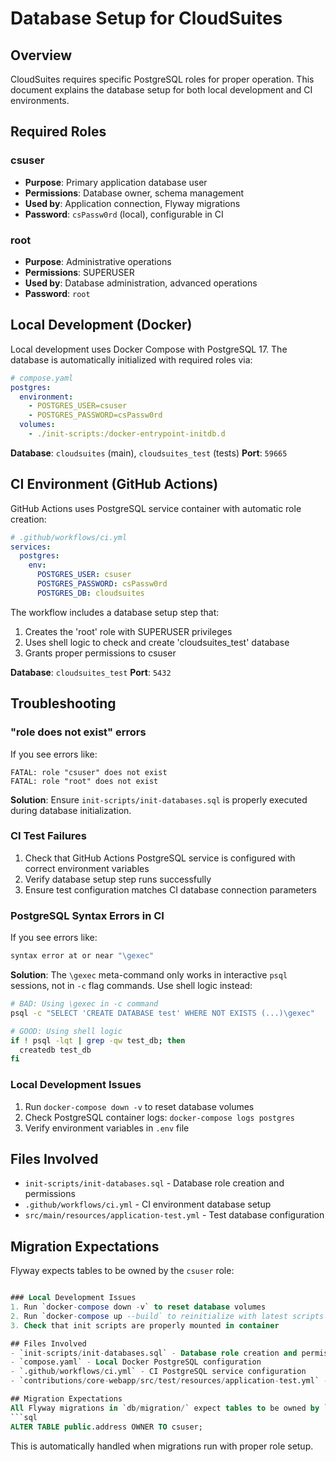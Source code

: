 # Database Setup for CloudSuites

## Overview
CloudSuites requires specific PostgreSQL roles for proper operation. This document explains the database setup for both local development and CI environments.

## Required Roles

### csuser
- **Purpose**: Primary application database user
- **Permissions**: Database owner, schema management
- **Used by**: Application connection, Flyway migrations
- **Password**: `csPassw0rd` (local), configurable in CI

### root  
- **Purpose**: Administrative operations
- **Permissions**: SUPERUSER
- **Used by**: Database administration, advanced operations
- **Password**: `root`

## Local Development (Docker)
Local development uses Docker Compose with PostgreSQL 17. The database is automatically initialized with required roles via:

```yaml
# compose.yaml
postgres:
  environment:
    - POSTGRES_USER=csuser
    - POSTGRES_PASSWORD=csPassw0rd
  volumes:
    - ./init-scripts:/docker-entrypoint-initdb.d
```

**Database**: `cloudsuites` (main), `cloudsuites_test` (tests)
**Port**: `59665`

## CI Environment (GitHub Actions)
GitHub Actions uses PostgreSQL service container with automatic role creation:

```yaml
# .github/workflows/ci.yml
services:
  postgres:
    env:
      POSTGRES_USER: csuser
      POSTGRES_PASSWORD: csPassw0rd
      POSTGRES_DB: cloudsuites
```

The workflow includes a database setup step that:
1. Creates the 'root' role with SUPERUSER privileges
2. Uses shell logic to check and create 'cloudsuites_test' database 
3. Grants proper permissions to csuser

**Database**: `cloudsuites_test`
**Port**: `5432`

## Troubleshooting

### "role does not exist" errors
If you see errors like:
```
FATAL: role "csuser" does not exist
FATAL: role "root" does not exist
```

**Solution**: Ensure `init-scripts/init-databases.sql` is properly executed during database initialization.

### CI Test Failures

1. Check that GitHub Actions PostgreSQL service is configured with correct environment variables
2. Verify database setup step runs successfully
3. Ensure test configuration matches CI database connection parameters

### PostgreSQL Syntax Errors in CI

If you see errors like:

```bash
syntax error at or near "\gexec"
```

**Solution**: The `\gexec` meta-command only works in interactive `psql` sessions, not in `-c` flag commands. Use shell logic instead:

```bash
# BAD: Using \gexec in -c command
psql -c "SELECT 'CREATE DATABASE test' WHERE NOT EXISTS (...)\gexec"

# GOOD: Using shell logic
if ! psql -lqt | grep -qw test_db; then
  createdb test_db
fi
```

### Local Development Issues

1. Run `docker-compose down -v` to reset database volumes
2. Check PostgreSQL container logs: `docker-compose logs postgres`
3. Verify environment variables in `.env` file

## Files Involved

- `init-scripts/init-databases.sql` - Database role creation and permissions
- `.github/workflows/ci.yml` - CI environment database setup
- `src/main/resources/application-test.yml` - Test database configuration

## Migration Expectations

Flyway expects tables to be owned by the `csuser` role:

```sql

### Local Development Issues
1. Run `docker-compose down -v` to reset database volumes
2. Run `docker-compose up --build` to reinitialize with latest scripts
3. Check that init scripts are properly mounted in container

## Files Involved
- `init-scripts/init-databases.sql` - Database role creation and permissions
- `compose.yaml` - Local Docker PostgreSQL configuration  
- `.github/workflows/ci.yml` - CI PostgreSQL service configuration
- `contributions/core-webapp/src/test/resources/application-test.yml` - Test database configuration

## Migration Expectations
All Flyway migrations in `db/migration/` expect tables to be owned by `csuser`:
```sql
ALTER TABLE public.address OWNER TO csuser;
```

This is automatically handled when migrations run with proper role setup.
